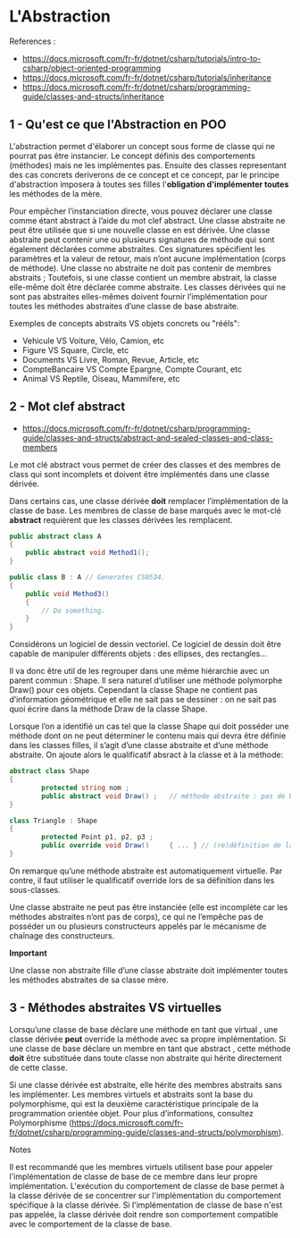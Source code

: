 # L'Abstraction

References : 

- https://docs.microsoft.com/fr-fr/dotnet/csharp/tutorials/intro-to-csharp/object-oriented-programming
- https://docs.microsoft.com/fr-fr/dotnet/csharp/tutorials/inheritance
- https://docs.microsoft.com/fr-fr/dotnet/csharp/programming-guide/classes-and-structs/inheritance

## 1 - Qu'est ce que l'Abstraction en POO

L'abstraction permet d'élaborer un concept sous forme de classe qui ne pourrat pas être instancier.
Le concept définis des comportements (méthodes) mais ne les implémentes pas.
Ensuite des classes representant des cas concrets deriverons de ce concept et
ce concept, par le principe d'abstraction imposera à toutes ses filles l'__obligation d'implémenter toutes__ les méthodes de la mère.

Pour empêcher l’instanciation directe, vous pouvez déclarer une classe comme étant abstract à l’aide du mot clef abstract.
Une classe abstraite ne peut être utilisée que si une nouvelle classe en est dérivée. Une classe abstraite peut contenir une ou plusieurs signatures de méthode qui sont également déclarées comme abstraites. Ces signatures spécifient les paramètres et la valeur de retour, mais n’ont aucune implémentation (corps de méthode). Une classe no abstraite ne doit pas contenir de membres abstraits ; Toutefois, si une classe contient un membre abstrait, la classe elle-même doit être déclarée comme abstraite. Les classes dérivées qui ne sont pas abstraites elles-mêmes doivent fournir l’implémentation pour toutes les méthodes abstraites d’une classe de base abstraite. 

Exemples de concepts abstraits VS objets concrets ou "rééls":

- Vehicule       VS     Voiture, Vélo, Camion, etc
- Figure         VS     Square, Circle, etc
- Documents      VS     Livre, Roman, Revue, Article, etc
- CompteBancaire VS     Compte Epargne, Compte Courant, etc
- Animal         VS     Reptile, Oiseau, Mammifere, etc

## 2 - Mot clef abstract

- https://docs.microsoft.com/fr-fr/dotnet/csharp/programming-guide/classes-and-structs/abstract-and-sealed-classes-and-class-members

Le mot clé abstract vous permet de créer des classes et des membres de class qui sont incomplets et doivent être implémentés dans une classe dérivée.

Dans certains cas, une classe dérivée __doit__ remplacer l’implémentation de la classe de base. 
Les membres de classe de base marqués avec le mot-clé __abstract__ requièrent que les classes dérivées les remplacent. 

```csharp
public abstract class A
{
    public abstract void Method1();
}

public class B : A // Generates CS0534.
{
    public void Method3()
    {
        // Do something.
    }
}
```

Considérons un logiciel de dessin vectoriel. Ce logiciel de dessin doit être capable de manipuler différents objets : des ellipses, des rectangles… 

Il va donc être util de les regrouper dans une même hiérarchie avec un parent commun : Shape. Il sera naturel d’utiliser une méthode polymorphe Draw() pour ces objets. Cependant la classe Shape ne contient pas d’information géométrique et elle ne sait pas se dessiner : on ne sait pas quoi écrire dans la méthode Draw de la classe Shape.

Lorsque l’on a identifié un cas tel que la classe Shape qui doit posséder une méthode dont on ne peut déterminer le contenu mais qui devra être définie dans les classes filles, il s’agit d’une classe abstraite et d’une méthode abstraite. On ajoute alors le qualificatif absract à la classe et à la méthode:

```csharp
abstract class Shape
{
        protected string nom ;
        public abstract void Draw() ;   // méthode abstraite : pas de block {}
}

class Triangle : Shape
{
        protected Point p1, p2, p3 ;
        public override void Draw()     { ... } // (re)définition de la méthode Draw
}
```

On remarque qu’une méthode abstraite est automatiquement virtuelle. Par contre, il faut utiliser le qualificatif override lors de sa définition dans les sous-classes.

Une classe abstraite ne peut pas être instanciée (elle est incomplète car les méthodes abstraites n’ont pas de corps), ce qui ne l’empêche pas de posséder un ou plusieurs constructeurs appelés par le mécanisme de chaînage des constructeurs.

__Important__

Une classe non abstraite fille d’une classe abstraite doit implémenter toutes les méthodes abstraites de sa classe mère.

## 3 - Méthodes abstraites VS virtuelles

Lorsqu’une classe de base déclare une méthode en tant que virtual , une classe dérivée __peut__ override la méthode avec sa propre implémentation. 
Si une classe de base déclare un membre en tant que abstract , cette méthode __doit__ être substituée dans toute classe non abstraite qui hérite directement de cette classe. 

Si une classe dérivée est abstraite, elle hérite des membres abstraits sans les implémenter. 
Les membres virtuels et abstraits sont la base du polymorphisme, qui est la deuxième caractéristique principale de la programmation orientée objet. 
Pour plus d’informations, consultez Polymorphisme (https://docs.microsoft.com/fr-fr/dotnet/csharp/programming-guide/classes-and-structs/polymorphism).

Notes

Il est recommandé que les membres virtuels utilisent base pour appeler l'implémentation de classe de base de ce membre dans leur propre implémentation. L'exécution du comportement de classe de base permet à la classe dérivée de se concentrer sur l'implémentation du comportement spécifique à la classe dérivée. Si l'implémentation de classe de base n'est pas appelée, la classe dérivée doit rendre son comportement compatible avec le comportement de la classe de base.
